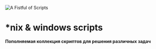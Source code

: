 ![A Fistful of Scripts](http://habrastorage.org/files/ec5/7f9/055/ec57f9055ddd4cf1b207ad4182d73b30.jpg)

*nix & windows scripts
=========

**Пополняемая коллекция скриптов для решения различных задач**
   
